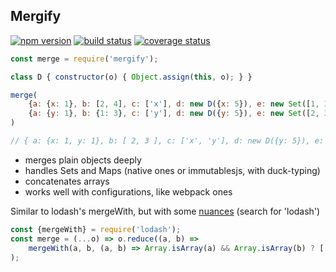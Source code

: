 ## Mergify
[![npm version][npm-image]][npm-url]
[![build status][travis-image]][travis-url]
[![coverage status][codecov-image]][codecov-url]


```js
const merge = require('mergify');

class D { constructor(o) { Object.assign(this, o); } }

merge(
	{a: {x: 1}, b: [2, 4], c: ['x'], d: new D({x: 5}), e: new Set([1, 3])}, 
	{a: {y: 1}, b: {1: 3}, c: ['y'], d: new D({y: 5}), e: new Set([2, 3])}
) 

// { a: {x: 1, y: 1}, b: [ 2, 3 ], c: ['x', 'y'], d: new D({y: 5}), e: new Set([1, 3, 2]) }
```
- merges plain objects deeply
- handles Sets and Maps (native ones or immutablesjs, with duck-typing)
- concatenates arrays
- works well with configurations, like webpack ones


Similar to lodash's mergeWith, but with some [nuances](test/index.spec.js) (search for 'lodash')

```js
const {mergeWith} = require('lodash');
const merge = (...o) => o.reduce((a, b) => 
	mergeWith(a, b, (a, b) => Array.isArray(a) && Array.isArray(b) ? [...a, ...b] : undefined)
);
```

[npm-image]: https://img.shields.io/npm/v/mergify.svg?style=flat-square
[npm-url]: https://www.npmjs.com/package/mergify
[travis-image]: https://img.shields.io/travis/caub/mergify.svg?style=flat-square
[travis-url]: https://travis-ci.org/caub/mergify
[codecov-image]: https://img.shields.io/codecov/c/github/caub/mergify.svg?style=flat-square
[codecov-url]: https://codecov.io/gh/caub/mergify
